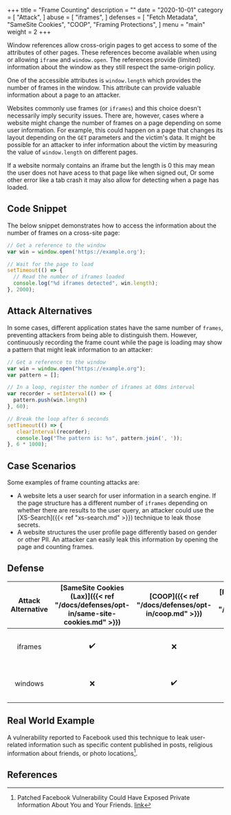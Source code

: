 +++
title = "Frame Counting"
description = ""
date = "2020-10-01"
category = [
    "Attack",
]
abuse = [
    "iframes",
]
defenses = [
    "Fetch Metadata",
    "SameSite Cookies",
    "COOP",
    "Framing Protections",
]
menu = "main"
weight = 2
+++


Window references allow cross-origin pages to get access to some of the attributes of other pages. These references become available when using or allowing `iframe` and `window.open`. The references provide (limited) information about the window as they still respect the same-origin policy.

One of the accessible attributes is `window.length` which provides the number of frames in the window. This attribute can provide valuable information about a page to an attacker.

Websites commonly use frames (or `iframes`) and this choice doesn't necessarily imply security issues. There are, however, cases where a website might change the number of frames on a page depending on some user information. For example, this could happen on a page that changes its layout depending on the `GET` parameters and the victim's data. It might be possible for an attacker to infer information about the victim by measuring the value of `window.length` on different pages.

If a website normaly contains an iframe but the length is 0 this may mean the user does not have acess to that page like when signed out,
Or some other error like a tab crash it may also allow for detecting when a page has loaded.

## Code Snippet
The below snippet demonstrates how to access the information about the number of frames on a cross-site page:
```javascript
// Get a reference to the window
var win = window.open('https://example.org');

// Wait for the page to load
setTimeout(() => {
  // Read the number of iframes loaded
  console.log("%d iframes detected", win.length);
}, 2000);
```

## Attack Alternatives

In some cases, different application states have the same number of `frames`, preventing attackers from being able to distinguish them. However, continuously recording the frame count while the page is loading may show a pattern that might leak information to an attacker:

```javascript
// Get a reference to the window
var win = window.open("https://example.org");
var pattern = [];

// In a loop, register the number of iframes at 60ms interval
var recorder = setInterval(() => {
  pattern.push(win.length)
}, 60);

// Break the loop after 6 seconds
setTimeout(() => {
   clearInterval(recorder);
   console.log("The pattern is: %s", pattern.join(', '));
}, 6 * 1000);
```

## Case Scenarios

Some examples of frame counting attacks are:

- A website lets a user search for user information in a search engine. If the page structure has a different number of `iframes` depending on whether there are results to the user query, an attacker could use the [XS-Search]({{< ref "xs-search.md" >}}) technique to leak those secrets.
- A website structures the user profile page differently based on gender or other PII. An attacker can easily leak this information by opening the page and counting frames.

## Defense

| Attack Alternative | [SameSite Cookies (Lax)]({{< ref "/docs/defenses/opt-in/same-site-cookies.md" >}}) | [COOP]({{< ref "/docs/defenses/opt-in/coop.md" >}}) | [Framing Protections]({{< ref "/docs/defenses/opt-in/xfo.md" >}}) |    [Isolation Policies]({{< ref "/docs/defenses/isolation-policies" >}})    |
| :----------------: | :--------------------------------------------------------------------------------: | :-------------------------------------------------: | :---------------------------------------------------------------: | :-------------------------------------------------------------------------: |
|      iframes       |                                         ✔️                                          |                          ❌                          |                                 ✔️                                 |  [FIP]({{< ref "/docs/defenses/isolation-policies/framing-isolation" >}})   |
|      windows       |                                         ❌                                          |                          ✔️                          |                                 ❌                                 | [NIP]({{< ref "/docs/defenses/isolation-policies/navigation-isolation" >}}) |

## Real World Example

A vulnerability reported to Facebook used this technique to leak user-related information such as specific content published in posts, religious information about friends, or photo locations[^1].

## References

[^1]: Patched Facebook Vulnerability Could Have Exposed Private Information About You and Your Friends. [link](https://www.imperva.com/blog/facebook-privacy-bug/)

